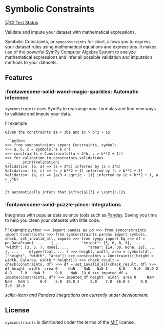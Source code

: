 # Symbolic Constraints

[![CI Test Status](https://img.shields.io/github/actions/workflow/status/abogical/symconstraints/tests.yaml?branch=main&label=tests&style=for-the-badge)](https://github.com/Abogical/symconstraints/actions/workflows/tests.yaml?query=branch%3Amain)

Validate and impute your dataset with mathematical expressions.

Symbolic Constraints, or `symconstraints` for short, allows you to express your dataset rules
using mathematical equations and expressions. It makes use of the powerful [SymPy](https://www.sympy.org) Computer Algebra System to analyze
mathematical expressions and infer all possible validation and imputation methods to your datasets.

## Features

### :fontawesome-solid-wand-magic-sparkles: Automatic inference

`symconstraints` uses SymPy to rearrange your formulas and find new ways to validate and impute your data.

!!! example

    Given the constraints $a < 3b$ and $c > b^2 + 1$:

    ```python
    >>> from symconstraints import Constraints, symbols
    >>> a, b, c = symbols('a b c')
    >>> constraints = Constraints([a < 3*b, c > b**2 + 1])
    >>> for validation in constraints.validations
    ...     print(validation)
    Validation: (b, a) => [a < 3*b] inferred by (a < 3*b)
    Validation: (b, c) => [c > b**2 + 1] inferred by (c > b**2 + 1)
    Validation: (a, c) => [a/3 < sqrt(c - 1)] inferred by (c > b**2 + 1, a < 3*b)
    ```

    It automatically infers that $\frac{a}{3} < \sqrt{c-1}$.

### :fontawesome-solid-puzzle-piece: Integrations

Integrates with popular data science tools such as [Pandas](https://pandas.pydata.org/). Saving you time to help you clean your datasets with little code.

!!! example
    ```python
    >>> import pandas as pd
    >>> from symconstraints import Constraints
    >>> from symconstraints.pandas import symbols, check, set_invalid_all, impute
    >>> from sympy import Eq
    >>> df = pd.DataFrame(
    ...    {
    ...         "height": [5, 6, 8, 9],
    ...         "width": [3, 5, 7, None],
    ...         "area": [14, 30, None, 18],
    ...     },
    ...     dtype=float,
    ... )
    >>> height, width, area = symbols(df, ["height", "width", "area"])
    >>> constraints = Constraints([height > width, Eq(area, width * height)])
    >>> check_result = check(constraints, df)
    >>> df = set_invalid_all(check_result, df)
    >>> df
        height  width  area
    0     NaN    NaN   NaN
    1     6.0    5.0  30.0
    2     8.0    7.0   NaN
    3     9.0    NaN  18.0
    >>> imputed_df = impute(constraints, df)
    >>> imputed_df
        height  width  area
    0     NaN    NaN   NaN
    1     6.0    5.0  30.0
    2     8.0    7.0  56.0
    3     9.0    2.0  18.0
    ```

 _scikit-learn and Pandera integrations are currently under development._

## License

`symconstraints` is distributed under the terms of the [MIT](https://spdx.org/licenses/MIT.html) license.
